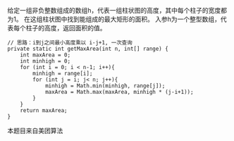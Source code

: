给定一组非负整数组成的数组h，代表一组柱状图的高度，其中每个柱子的宽度都为1。 在这组柱状图中找到能组成的最大矩形的面积。 入参h为一个整型数组，代表每个柱子的高度，返回面积的值。
```
// 思路：i到j之间最小高度乘以 i-j+1, 一次查询
private static int getMaxArea(int n, int[] range) {
    int maxArea = 0;
    int minhigh = 0;
    for (int i = 0; i < n-1; i++){
        minhigh = range[i];
        for (int j = i; j< n; j++){
            minhigh = Math.min(minhigh, range[j]);
            maxArea = Math.max(maxArea, minhigh * (j-i+1));
        }
    }
    return maxArea;
}
```

本题目来自美团算法
